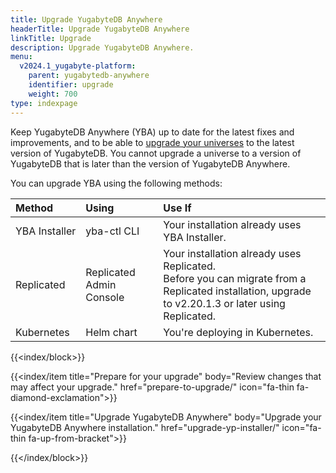 ```yaml
---
title: Upgrade YugabyteDB Anywhere
headerTitle: Upgrade YugabyteDB Anywhere
linkTitle: Upgrade
description: Upgrade YugabyteDB Anywhere.
menu:
  v2024.1_yugabyte-platform:
    parent: yugabytedb-anywhere
    identifier: upgrade
    weight: 700
type: indexpage
---
```


Keep YugabyteDB Anywhere (YBA) up to date for the latest fixes and improvements, and to be able to [upgrade your universes](../manage-deployments/upgrade-software/) to the latest version of YugabyteDB. You cannot upgrade a universe to a version of YugabyteDB that is later than the version of YugabyteDB Anywhere.

You can upgrade YBA using the following methods:

| Method | Using | Use If |
| :--- | :--- | :--- |
| YBA&nbsp;Installer | yba-ctl CLI | Your installation already uses YBA Installer. |
| Replicated | Replicated Admin Console | Your installation already uses Replicated.<br>Before you can migrate from a Replicated installation, upgrade to v2.20.1.3 or later using Replicated. |
| Kubernetes | Helm chart | You're deploying in Kubernetes. |

{{<index/block>}}

  {{<index/item
    title="Prepare for your upgrade"
    body="Review changes that may affect your upgrade."
    href="prepare-to-upgrade/"
    icon="fa-thin fa-diamond-exclamation">}}

  {{<index/item
    title="Upgrade YugabyteDB Anywhere"
    body="Upgrade your YugabyteDB Anywhere installation."
    href="upgrade-yp-installer/"
    icon="fa-thin fa-up-from-bracket">}}

{{</index/block>}}
